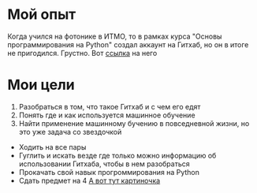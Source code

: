 # Мой опыт
Когда учился на фотонике в ИТМО, то в рамках курса "Основы программирования на Python" создал аккаунт на Гитхаб, но он в итоге не пригодился. Грустно. Вот [ссылка](https://github.com/AlekseiMarinchenko) на него
# Мои цели
1. Разобраться в том, что такое Гитхаб и с чем его едят
2. Понять где и как используется машинное обучение
3. Найти применение машинному бучению в повседневной жизни, но это уже задача со звездочкой

* Ходить на все пары
* Гуглить и искать везде где только можно информацию об использовании Гитхаба, чтобы в нем разобраться
* Прокачать свой навык прогроммирования на Python
* Сдать предмет на 4
[А вот тут картиночка](2_исходное.jpg)
